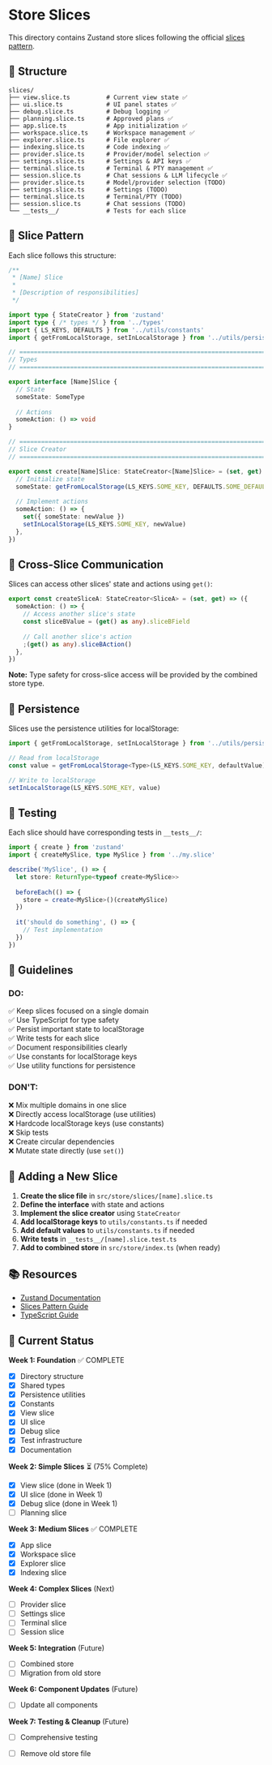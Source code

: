 # Store Slices

This directory contains Zustand store slices following the official [slices pattern](https://docs.pmnd.rs/zustand/guides/slices-pattern).

## 📁 Structure

```
slices/
├── view.slice.ts          # Current view state ✅
├── ui.slice.ts            # UI panel states ✅
├── debug.slice.ts         # Debug logging ✅
├── planning.slice.ts      # Approved plans ✅
├── app.slice.ts           # App initialization ✅
├── workspace.slice.ts     # Workspace management ✅
├── explorer.slice.ts      # File explorer ✅
├── indexing.slice.ts      # Code indexing ✅
├── provider.slice.ts      # Provider/model selection ✅
├── settings.slice.ts      # Settings & API keys ✅
├── terminal.slice.ts      # Terminal & PTY management ✅
├── session.slice.ts       # Chat sessions & LLM lifecycle ✅
├── provider.slice.ts      # Model/provider selection (TODO)
├── settings.slice.ts      # Settings (TODO)
├── terminal.slice.ts      # Terminal/PTY (TODO)
├── session.slice.ts       # Chat sessions (TODO)
└── __tests__/             # Tests for each slice
```

## 🎯 Slice Pattern

Each slice follows this structure:

```typescript
/**
 * [Name] Slice
 * 
 * [Description of responsibilities]
 */

import type { StateCreator } from 'zustand'
import type { /* types */ } from '../types'
import { LS_KEYS, DEFAULTS } from '../utils/constants'
import { getFromLocalStorage, setInLocalStorage } from '../utils/persistence'

// ============================================================================
// Types
// ============================================================================

export interface [Name]Slice {
  // State
  someState: SomeType
  
  // Actions
  someAction: () => void
}

// ============================================================================
// Slice Creator
// ============================================================================

export const create[Name]Slice: StateCreator<[Name]Slice> = (set, get) => ({
  // Initialize state
  someState: getFromLocalStorage(LS_KEYS.SOME_KEY, DEFAULTS.SOME_DEFAULT),
  
  // Implement actions
  someAction: () => {
    set({ someState: newValue })
    setInLocalStorage(LS_KEYS.SOME_KEY, newValue)
  },
})
```

## 🔗 Cross-Slice Communication

Slices can access other slices' state and actions using `get()`:

```typescript
export const createSliceA: StateCreator<SliceA> = (set, get) => ({
  someAction: () => {
    // Access another slice's state
    const sliceBValue = (get() as any).sliceBField
    
    // Call another slice's action
    ;(get() as any).sliceBAction()
  },
})
```

**Note:** Type safety for cross-slice access will be provided by the combined store type.

## 💾 Persistence

Slices use the persistence utilities for localStorage:

```typescript
import { getFromLocalStorage, setInLocalStorage } from '../utils/persistence'

// Read from localStorage
const value = getFromLocalStorage<Type>(LS_KEYS.SOME_KEY, defaultValue)

// Write to localStorage
setInLocalStorage(LS_KEYS.SOME_KEY, value)
```

## 🧪 Testing

Each slice should have corresponding tests in `__tests__/`:

```typescript
import { create } from 'zustand'
import { createMySlice, type MySlice } from '../my.slice'

describe('MySlice', () => {
  let store: ReturnType<typeof create<MySlice>>
  
  beforeEach(() => {
    store = create<MySlice>()(createMySlice)
  })
  
  it('should do something', () => {
    // Test implementation
  })
})
```

## 📝 Guidelines

### DO:
✅ Keep slices focused on a single domain  
✅ Use TypeScript for type safety  
✅ Persist important state to localStorage  
✅ Write tests for each slice  
✅ Document responsibilities clearly  
✅ Use constants for localStorage keys  
✅ Use utility functions for persistence  

### DON'T:
❌ Mix multiple domains in one slice  
❌ Directly access localStorage (use utilities)  
❌ Hardcode localStorage keys (use constants)  
❌ Skip tests  
❌ Create circular dependencies  
❌ Mutate state directly (use `set()`)  

## 🚀 Adding a New Slice

1. **Create the slice file** in `src/store/slices/[name].slice.ts`
2. **Define the interface** with state and actions
3. **Implement the slice creator** using `StateCreator`
4. **Add localStorage keys** to `utils/constants.ts` if needed
5. **Add default values** to `utils/constants.ts` if needed
6. **Write tests** in `__tests__/[name].slice.test.ts`
7. **Add to combined store** in `src/store/index.ts` (when ready)

## 📚 Resources

- [Zustand Documentation](https://docs.pmnd.rs/zustand)
- [Slices Pattern Guide](https://docs.pmnd.rs/zustand/guides/slices-pattern)
- [TypeScript Guide](https://docs.pmnd.rs/zustand/guides/typescript)

## 🎯 Current Status

**Week 1: Foundation** ✅ COMPLETE
- [x] Directory structure
- [x] Shared types
- [x] Persistence utilities
- [x] Constants
- [x] View slice
- [x] UI slice
- [x] Debug slice
- [x] Test infrastructure
- [x] Documentation

**Week 2: Simple Slices** ⏳ (75% Complete)
- [x] View slice (done in Week 1)
- [x] UI slice (done in Week 1)
- [x] Debug slice (done in Week 1)
- [ ] Planning slice

**Week 3: Medium Slices** ✅ COMPLETE
- [x] App slice
- [x] Workspace slice
- [x] Explorer slice
- [x] Indexing slice

**Week 4: Complex Slices** (Next)
- [ ] Provider slice
- [ ] Settings slice
- [ ] Terminal slice
- [ ] Session slice

**Week 5: Integration** (Future)
- [ ] Combined store
- [ ] Migration from old store

**Week 6: Component Updates** (Future)
- [ ] Update all components

**Week 7: Testing & Cleanup** (Future)
- [ ] Comprehensive testing
- [ ] Remove old store file

